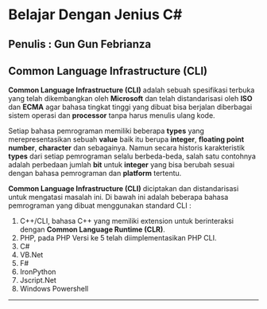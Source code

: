 # Belajar Dengan Jenius C#

## Penulis : Gun Gun Febrianza

## Common Language Infrastructure (CLI)

**Common Language Infrastructure (CLI)** adalah sebuah spesifikasi terbuka yang telah dikembangkan oleh **Microsoft** dan telah distandarisasi oleh **ISO** dan **ECMA** agar bahasa tingkat tinggi yang dibuat bisa berjalan diberbagai sistem operasi dan **processor** tanpa harus menulis ulang kode. 

Setiap bahasa pemrograman memiliki beberapa **types** yang merepresentasikan sebuah **value** baik itu berupa **integer**, **floating point number**, **character** dan sebagainya. Namun secara historis karakteristik **types** dari setiap pemrograman selalu berbeda-beda, salah satu contohnya adalah perbedaan jumlah **bit** untuk **integer** yang bisa berubah sesuai dengan bahasa pemrograman dan **platform** tertentu. 

**Common Language Infrastructure (CLI)** diciptakan dan distandarisasi untuk mengatasi masalah ini. Di bawah ini adalah beberapa bahasa pemrograman yang dibuat menggunakan standard CLI :

1.	C++/CLI, bahasa C++ yang memiliki extension untuk berinteraksi dengan **Common Language Runtime (CLR)**.
2.	PHP, pada PHP Versi ke 5 telah diimplementasikan PHP CLI.
3.	C# 
4.	VB.Net
5.	F#
6.	IronPython
7.	Jscript.Net
8.	Windows Powershell

---------------------

